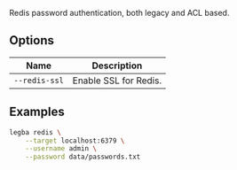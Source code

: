 Redis password authentication, both legacy and ACL based.

## Options

| Name | Description |
| ---- | ----------- | 
| `--redis-ssl` | Enable SSL for Redis. |

## Examples

```sh
legba redis \
    --target localhost:6379 \
    --username admin \
    --password data/passwords.txt
```